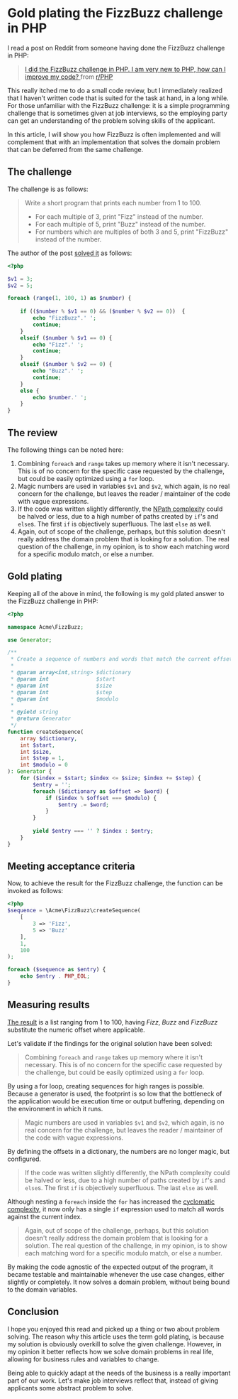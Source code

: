 # Gold plating the FizzBuzz challenge in PHP

I read a post on Reddit from someone having done the FizzBuzz challenge in PHP:

<blockquote class="reddit-card" data-card-created="1540548025">
    <a href="https://www.reddit.com/r/PHP/comments/9pa8hg/i_did_the_fizzbuzz_challenge_in_php_i_am_very_new/">
        I did the FizzBuzz challenge in PHP. I am very new to PHP, how can I improve my code?
    </a>
    from <a href="http://www.reddit.com/r/PHP">r/PHP</a>
</blockquote>

This really itched me to do a small code review, but I immediately realized that I haven't written code that is suited
for the task at hand, in a long while. For those unfamiliar with the FizzBuzz challenge: it is a simple programming
challenge that is sometimes given at job interviews, so the employing party can get an understanding of the problem
solving skills of the applicant.

In this article, I will show you how FizzBuzz is often implemented and will complement that with an implementation that
solves the domain problem that can be deferred from the same challenge.

## The challenge

The challenge is as follows:

> Write a short program that prints each number from 1 to 100. 
> * For each multiple of 3, print "Fizz" instead of the number. 
> * For each multiple of 5, print "Buzz" instead of the number. 
> * For numbers which are multiples of both 3 and 5, print "FizzBuzz" instead of the number.

The author of the post [solved it](http://sandbox.onlinephpfunctions.com/code/7bf00a6af2ea6761fa6d0e7afde9b473a88ce3d1)
as follows:

```php
<?php

$v1 = 3;
$v2 = 5;

foreach (range(1, 100, 1) as $number) {
	
	if (($number % $v1 == 0) && ($number % $v2 == 0))  {
		echo "FizzBuzz".' ';
		continue;
	}
	elseif ($number % $v1 == 0) {
		echo "Fizz".' ';
		continue;
	}
	elseif ($number % $v2 == 0) {
		echo "Buzz".' ';
		continue;
	}
	else {
		echo $number.' ';
	}
}
```

## The review

The following things can be noted here:

1. Combining `foreach` and `range` takes up memory where it isn't necessary. This is of no concern for the specific case
   requested by the challenge, but could be easily optimized using a `for` loop.
2. Magic numbers are used in variables `$v1` and `$v2`, which again, is no real concern for the challenge, but leaves
   the reader / maintainer of the code with vague expressions.
3. If the code was written slightly differently, the [NPath complexity](https://codellama.io/docs/npath-complexity/)
   could be halved or less, due to a high number of paths created by `if`'s and `else`s. The first `if` is objectively
   superfluous. The last `else` as well.
4. Again, out of scope of the challenge, perhaps, but this solution doesn't really address the domain problem that is
   looking for a solution. The real question of the challenge, in my opinion, is to show each matching word for a
   specific modulo match, or else a number.
   
## Gold plating

Keeping all of the above in mind, the following is my gold plated answer to the FizzBuzz challenge in PHP:

```php
<?php

namespace Acme\FizzBuzz;

use Generator;

/**
 * Create a sequence of numbers and words that match the current offset.
 * 
 * @param array<int,string> $dictionary
 * @param int               $start
 * @param int               $size
 * @param int               $step
 * @param int               $modulo
 * 
 * @yield string
 * @return Generator
 */
function createSequence(
    array $dictionary,
    int $start,
    int $size,
    int $step = 1,
    int $modulo = 0
): Generator {
    for ($index = $start; $index <= $size; $index += $step) {
        $entry = '';
        foreach ($dictionary as $offset => $word) {
            if ($index % $offset === $modulo) {
                $entry .= $word;
            }
        }
        
        yield $entry === '' ? $index : $entry;
    }
}
```

## Meeting acceptance criteria

Now, to achieve the result for the FizzBuzz challenge, the function can be invoked as follows:

```php
<?php
$sequence = \Acme\FizzBuzz\createSequence(
    [
        3 => 'Fizz',
        5 => 'Buzz'
    ],
    1,
    100
);

foreach ($sequence as $entry) {
    echo $entry . PHP_EOL;
}
```

## Measuring results

[The result](https://3v4l.org/D5KfK) is a list ranging from 1 to 100, having *Fizz*, *Buzz* and *FizzBuzz* substitute
the numeric offset where applicable.

Let's validate if the findings for the original solution have been solved:

> Combining `foreach` and `range` takes up memory where it isn't necessary. This is of no concern for the specific case
  requested by the challenge, but could be easily optimized using a `for` loop.

By using a for loop, creating sequences for high ranges is possible. Because a generator is used, the footprint is so low
that the bottleneck of the application would be execution time or output buffering, depending on the environment in which
it runs. 

> Magic numbers are used in variables `$v1` and `$v2`, which again, is no real concern for the challenge, but leaves
  the reader / maintainer of the code with vague expressions.

By defining the offsets in a dictionary, the numbers are no longer magic, but configured.

> If the code was written slightly differently, the NPath complexity could be halved or less, due to a high number of
  paths created by `if`'s and `else`s. The first `if` is objectively superfluous. The last `else` as well.

Although nesting a `foreach` inside the `for` has increased the
[cyclomatic complexity](https://codellama.io/docs/cyclomatic-complexity/), it now only has a single `if` expression used
to match all words against the current index.

> Again, out of scope of the challenge, perhaps, but this solution doesn't really address the domain problem that is
  looking for a solution. The real question of the challenge, in my opinion, is to show each matching word for a
  specific modulo match, or else a number.

By making the code agnostic of the expected output of the program, it became testable and maintainable whenever the use
case changes, either slightly or completely. It now solves a domain problem, without being bound to the domain variables.

## Conclusion

I hope you enjoyed this read and picked up a thing or two about problem solving. The reason why this article uses the
term gold plating, is because my solution is obviously overkill to solve the given challenge. However, in my opinion it
better reflects how we solve domain problems in real life, allowing for business rules and variables to change.

Being able to quickly adapt at the needs of the business is a really important part of our work. Let's make job
interviews reflect that, instead of giving applicants some abstract problem to solve.

<script async src="//embed.redditmedia.com/widgets/platform.js" charset="UTF-8"></script>